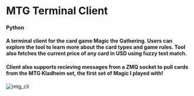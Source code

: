 # MTG Terminal Client

#### Python

#### A terminal client for the card game Magic the Gathering. Users can explore the tool to learn more about the card types and game rules. Tool also fetches the current price of any card in USD using fuzzy text match.

#### Client also supports recieving messages from a ZMQ socket to pull cards from the MTG Kladheim set, the first set of Magic I played with!

![mtg_cli](https://github.com/christinamakes/mtg_terminal_client/assets/33474613/bfe5adaa-1ada-45c8-aa94-441b03c633e9)
